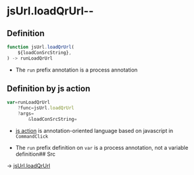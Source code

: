 # jsUrl.loadQrUrl--

## Definition

```js.js
function jsUrl.loadQrUrl(
	${loadConSrcString},
) -> runLoadQrUrl
```

- The `run` prefix annotation is a process annotation
## Definition by js action

```js.js
var=runLoadQrUrl
	?func=jsUrl.loadQrUrl
	?args=
		&loadConSrcString=
```

- [js action](#) is annotation-oriented language based on javascript in `CommandClick`

- The `run` prefix definition on `var` is a process annotation, not a variable definition## Src

-> [jsUrl.loadQrUrl](https://github.com/puutaro/CommandClick/blob/master/app/src/main/java/com/puutaro/commandclick/fragment_lib/terminal_fragment/js_interface/JsUrl.kt#L88)


